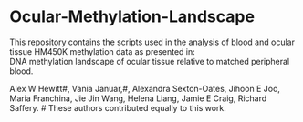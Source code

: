 # Ocular-Methylation-Landscape

This repository contains the scripts used in the analysis of blood and ocular tissue HM450K methylation data as presented in:  
DNA methylation landscape of ocular tissue relative to matched peripheral blood.

Alex W Hewitt#, Vania Januar,#, Alexandra Sexton-Oates, Jihoon E Joo, Maria Franchina, Jie Jin Wang, Helena Liang,  Jamie E Craig, Richard Saffery. # These authors contributed equally to this work.

